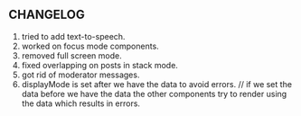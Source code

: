 ## CHANGELOG

1. tried to add text-to-speech.
2. worked on focus mode components.
3. removed full screen mode.
4. fixed overlapping on posts in stack mode.
5. got rid of moderator messages.
6. displayMode is set after we have the data to avoid errors.
   // if we set the data before we have the data the other components try to render using the data which results in errors.
